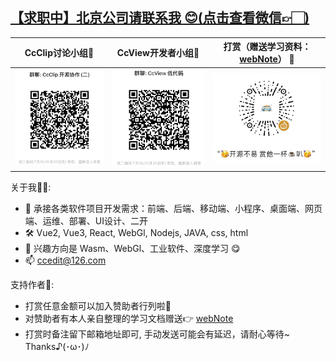 ## [【求职中】北京公司请联系我 😊(点击查看微信👉🏻)](https://github.com/Cc-Edit/Cc-Edit/blob/main/public/wechat.png)

|   CcClip讨论小组🍻   |   CcView开发者小组🍻   |   打赏（赠送学习资料：[webNote](https://github.com/Cc-Edit/webNote)） :confetti_ball:    |
|:------------------------------------------------------------:|:------------------------------------------------------------:|:---------------------------------------------------------------------:|
| ![CcClip.png](https://github.com/Cc-Edit/Cc-Edit/blob/main/public/CcClip.png) | ![CcView.png](https://github.com/Cc-Edit/Cc-Edit/blob/main/public/CcView.png) |     ![img.png](https://github.com/Cc-Edit/Cc-Edit/blob/main/public/img.png)  |

关于我👷🏼:
- 📢 承接各类软件项目开发需求：前端、后端、移动端、小程序、桌面端、网页端、运维、部署、UI设计、二开
- 🛠️ Vue2, Vue3, React, WebGl, Nodejs, JAVA, css, html
- 💼 兴趣方向是 Wasm、WebGl、工业软件、深度学习 😋
- 📫 ccedit@126.com

支持作者🎁:
- 打赏任意金额可以加入赞助者行列啦🥰
- 对赞助者有本人亲自整理的学习文档赠送👉 [webNote](https://github.com/Cc-Edit/webNote)
- 打赏时备注留下邮箱地址即可, 手动发送可能会有延迟，请耐心等待~  Thanks♪(･ω･)ﾉ
